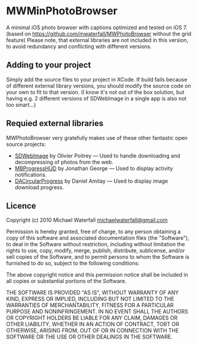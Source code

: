 # MWMinPhotoBrowser
A minimal iOS photo browser with captions optimized and tested on iOS 7. (based on https://github.com/mwaterfall/MWPhotoBrowser without the grid feature)
Please note, that external libraries are not included in this version, to avoid redundancy and conflicting with different versions.

## Adding to your project

Simply add the source files to your project in XCode. If build fails because of different external library versions, you should modify the source code on your own to fit to that version. (I know it's not out of the box solution, but having e.g. 2 different versions of SDWebImage in a single app is also not too smart...)

## Requied external libraries

MWPhotoBrowser very gratefully makes use of these other fantastic open source projects:

- [SDWebImage](https://github.com/rs/SDWebImage) by Olivier Poitrey — Used to handle downloading and decompressing of photos from the web.
- [MBProgressHUD](https://github.com/jdg/MBProgressHUD) by Jonathan George — Used to display activity notifications.
- [DACircularProgress](https://github.com/danielamitay/DACircularProgress) by Daniel Amitay — Used to display image download progress.

## Licence

Copyright (c) 2010 Michael Waterfall <michaelwaterfall@gmail.com>

Permission is hereby granted, free of charge, to any person obtaining a copy
of this software and associated documentation files (the "Software"), to deal
in the Software without restriction, including without limitation the rights
to use, copy, modify, merge, publish, distribute, sublicense, and/or sell
copies of the Software, and to permit persons to whom the Software is
furnished to do so, subject to the following conditions:

The above copyright notice and this permission notice shall be included
in all copies or substantial portions of the Software.

THE SOFTWARE IS PROVIDED "AS IS", WITHOUT WARRANTY OF ANY KIND, EXPRESS OR
IMPLIED, INCLUDING BUT NOT LIMITED TO THE WARRANTIES OF MERCHANTABILITY,
FITNESS FOR A PARTICULAR PURPOSE AND NONINFRINGEMENT. IN NO EVENT SHALL THE
AUTHORS OR COPYRIGHT HOLDERS BE LIABLE FOR ANY CLAIM, DAMAGES OR OTHER
LIABILITY, WHETHER IN AN ACTION OF CONTRACT, TORT OR OTHERWISE, ARISING FROM,
OUT OF OR IN CONNECTION WITH THE SOFTWARE OR THE USE OR OTHER DEALINGS IN
THE SOFTWARE.
